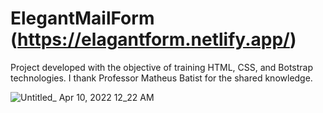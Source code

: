 # ElegantMailForm (https://elagantform.netlify.app/)

Project developed with the objective of training HTML, CSS, and Botstrap technologies. I thank Professor Matheus Batist for the shared knowledge.

![Untitled_ Apr 10, 2022 12_22 AM](https://user-images.githubusercontent.com/62224609/162600114-2618b373-ab0b-4641-bea1-9f0c0759f9a0.gif)
